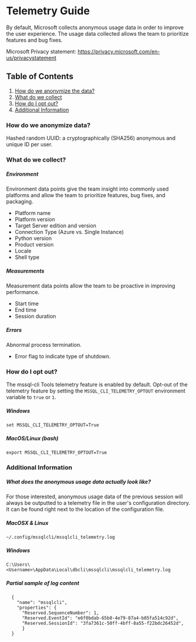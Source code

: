 # Telemetry Guide

By default, Microsoft collects anonymous usage data in order to improve the user experience. The usage data collected allows the team to prioritize features and bug fixes.

Microsoft Privacy statement: https://privacy.microsoft.com/en-us/privacystatement

## Table of Contents
1. [How do we anonymize the data?](#anonymize)
1. [What do we collect](#collect)
2. [How do I opt out?](#opt_out)
3. [Additional Information](#information)


### <a name="anonymize"></a>How do we anonymize data?
Hashed random UUID: a cryptographically (SHA256) anonymous and unique ID per user.

### <a name="collect"></a>What do we collect?
##### Environment
Environment data points give the team insight into commonly used platforms and allow the team to prioritize features, bug fixes, and packaging.
  - Platform name
  - Platform version
  - Target Server edition and version
  - Connection Type (Azure vs. Single Instance)
  - Python version
  - Product version
  - Locale
  - Shell type

##### Measurements
Measurement data points allow the team to be proactive in improving performance.
  - Start time
  - End time
  - Session duration

##### Errors
Abnormal process termination.
- Error flag to indicate type of shutdown.

### <a name="opt_out"></a>How do I opt out?
The mssql-cli Tools telemetry feature is enabled by default. Opt-out of the telemetry feature by setting the ```MSSQL_CLI_TELEMETRY_OPTOUT``` environment variable to ```true``` or ```1```.

##### Windows
```
set MSSQL_CLI_TELEMETRY_OPTOUT=True
```
##### MacOS/Linux (bash)
```
export MSSQL_CLI_TELEMETRY_OPTOUT=True
```

### <a name="information"></a>Additional Information

##### What does the anonymous usage data actually look like?
For those interested, anonymous usage data of the previous session will always be outputted to a telemetry file in the user's configuration directory. It can be found right next to the location of the configuration file.
##### MacOSX & Linux
```
~/.config/mssqlcli/mssqlcli_telemetry.log
```
##### Windows
```
C:\Users\<Username>\AppData\Local\dbcli\mssqlcli\mssqlcli_telemetry.log
```

##### Partial sample of log content
```
  {
    "name": "mssqlcli",
    "properties": {
      "Reserved.SequenceNumber": 1,
      "Reserved.EventId": "e6f0bdab-65b0-4e79-87a4-b05fa514c92d",
      "Reserved.SessionId": "3fa7361c-50ff-4bff-8a55-f22bdc26452d",
      }
  }
```
